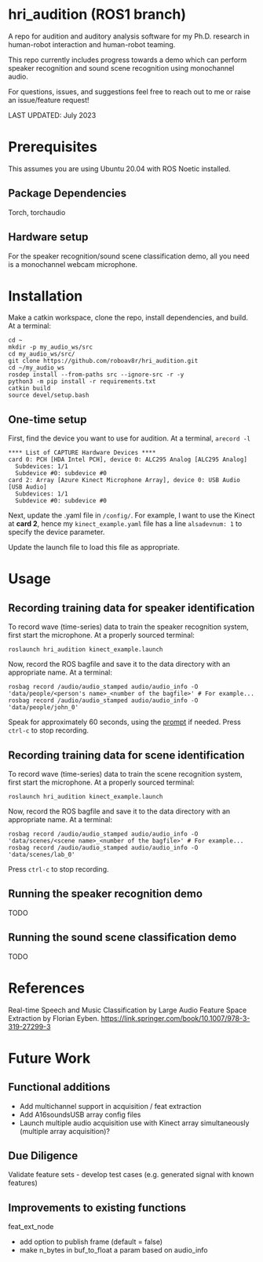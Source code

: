 # hri_audition (ROS1 branch)
A repo for audition and auditory analysis software for my Ph.D. research in human-robot interaction and human-robot teaming.

This repo currently includes progress towards a demo which can perform speaker recognition and sound scene recognition using monochannel audio.

For questions, issues, and suggestions feel free to reach out to me or raise an issue/feature request!

LAST UPDATED: July 2023

# Prerequisites
This assumes you are using Ubuntu 20.04 with ROS Noetic installed.

## Package Dependencies
Torch, torchaudio

## Hardware setup
For the speaker recognition/sound scene classification demo, all you need is a monochannel webcam microphone.

# Installation
Make a catkin workspace, clone the repo, install dependencies, and build. At a terminal:
```
cd ~
mkdir -p my_audio_ws/src
cd my_audio_ws/src/
git clone https://github.com/roboav8r/hri_audition.git
cd ~/my_audio_ws
rosdep install --from-paths src --ignore-src -r -y 
python3 -m pip install -r requirements.txt
catkin build
source devel/setup.bash
```

## One-time setup
First, find the device you want to use for audition. At a terminal, `arecord -l`
```
**** List of CAPTURE Hardware Devices ****
card 0: PCH [HDA Intel PCH], device 0: ALC295 Analog [ALC295 Analog]
  Subdevices: 1/1
  Subdevice #0: subdevice #0
card 2: Array [Azure Kinect Microphone Array], device 0: USB Audio [USB Audio]
  Subdevices: 1/1
  Subdevice #0: subdevice #0
```
Next, update the .yaml file in `/config/`. For example, I want to use the Kinect at **card 2**, hence my `kinect_example.yaml` file has a line `alsadevnum: 1` to specify the device parameter.

Update the launch file to load this file as appropriate.

# Usage
## Recording training data for speaker identification
To record wave (time-series) data to train the speaker recognition system, first start the microphone. At a properly sourced terminal: 
```
roslaunch hri_audition kinect_example.launch
```

Now, record the ROS bagfile and save it to the data directory with an appropriate name. At a terminal:
```
rosbag record /audio/audio_stamped audio/audio_info -O 'data/people/<person's name>_<number of the bagfile>' # For example...
rosbag record /audio/audio_stamped audio/audio_info -O 'data/people/john_0'
```
Speak for approximately 60 seconds, using the [prompt](prompt.md) if needed.
Press `ctrl-c` to stop recording.

## Recording training data for scene identification
To record wave (time-series) data to train the scene recognition system, first start the microphone. At a properly sourced terminal: 
```
roslaunch hri_audition kinect_example.launch
```

Now, record the ROS bagfile and save it to the data directory with an appropriate name. At a terminal:
```
rosbag record /audio/audio_stamped audio/audio_info -O 'data/scenes/<scene name>_<number of the bagfile>' # For example...
rosbag record /audio/audio_stamped audio/audio_info -O 'data/scenes/lab_0'
```
Press `ctrl-c` to stop recording.

## Running the speaker recognition demo
TODO
## Running the sound scene classification demo
TODO

# References
Real-time Speech and Music Classification by Large Audio Feature Space Extraction by Florian Eyben.
https://link.springer.com/book/10.1007/978-3-319-27299-3

# Future Work

## Functional additions
- Add multichannel support in acquisition / feat extraction
- Add A16soundsUSB array config files
- Launch multiple audio acquisition use with Kinect array simultaneously (multiple array acquisition)?

## Due Diligence
Validate feature sets - develop test cases (e.g. generated signal with known features)

## Improvements to existing functions
feat_ext_node
- add option to publish frame (default = false)
- make n_bytes in buf_to_float a param based on audio_info
